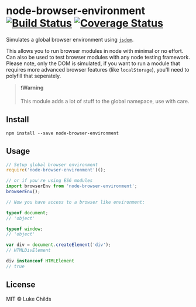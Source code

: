 # node-browser-environment [![Build Status](https://travis-ci.org/lukechilds/node-browser-environment.svg?branch=master)](https://travis-ci.org/lukechilds/node-browser-environment) [![Coverage Status](https://coveralls.io/repos/github/lukechilds/node-browser-environment/badge.svg?branch=master)](https://coveralls.io/github/lukechilds/node-browser-environment?branch=master)

Simulates a global browser environment using [`jsdom`](https://github.com/tmpvar/jsdom).

This allows you to run browser modules in node with minimal or no effort. Can also be used to test browser modules with any node testing framework. Please note, only the DOM is simulated, if you want to run a module that requires more advanced browser features (like `localStorage`), you'll need to polyfill that seperately.

> ❗️**Warning**
>
> This module adds a lot of stuff to the global namepace, use with care.

## Install

```shell
npm install --save node-browser-environment
```

## Usage

```js
// Setup global browser environment
require('node-browser-environment')();

// or if you're using ES6 modules
import browserEnv from 'node-browser-environment';
browserEnv();

// Now you have access to a browser like environment:

typeof document;
// 'object'

typeof window;
// 'object'

var div = document.createElement('div');
// HTMLDivElement

div instanceof HTMLElement
// true

```

## License

MIT © Luke Childs
